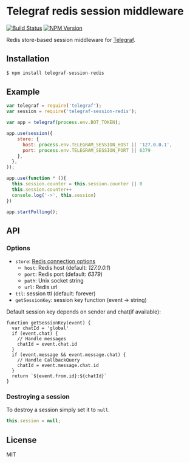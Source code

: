 # Telegraf redis session middleware

[![Build Status](https://img.shields.io/travis/telegraf/telegraf-session-redis.svg?branch=master&style=flat-square)](https://travis-ci.org/telegraf/telegraf-session-redis)
[![NPM Version](https://img.shields.io/npm/v/telegraf-session-redis.svg?style=flat-square)](https://www.npmjs.com/package/telegraf-session-redis)

Redis store-based session middleware for [Telegraf](https://github.com/telegraf/telegraf).

## Installation

```js
$ npm install telegraf-session-redis
```

## Example
  
```js
var telegraf = require('telegraf');
var session = require('telegraf-session-redis');

var app = telegraf(process.env.BOT_TOKEN);

app.use(session({
    store: {
      host: process.env.TELEGRAM_SESSION_HOST || '127.0.0.1',
      port: process.env.TELEGRAM_SESSION_PORT || 6379
    },
  },
));

app.use(function * (){
  this.session.counter = this.session.counter || 0
  this.session.counter++
  console.log('->', this.session)
})

app.startPolling();
```

## API

### Options

* `store`: [Redis connection options](http://redis.js.org/#api-rediscreateclient)
  * `host`: Redis host (default: *127.0.0.1*)
  * `port`: Redis port (default: *6379*)
  * `path`: Unix socket string
  * `url`:  Redis url
* `ttl`: session ttl (default: forever)
* `getSessionKey`: session key function (event -> string)

Default session key depends on sender and chat(if available):

```
function getSessionKey(event) {
  var chatId = 'global'
  if (event.chat) {
    // Handle messages
    chatId = event.chat.id
  }
  if (event.message && event.message.chat) {
    // Handle CallbackQuery
    chatId = event.message.chat.id
  }
  return `${event.from.id}:${chatId}`
}
```

### Destroying a session

To destroy a session simply set it to `null`.

```js
this.session = null;
```

## License

MIT
